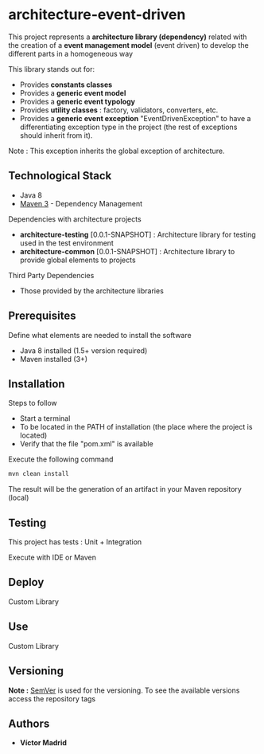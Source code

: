 # architecture-event-driven

This project represents a **architecture library (dependency)** related with the creation of a **event management model** (event driven) to develop the different parts in a homogeneous way

This library stands out for:

* Provides **constants classes**
* Provides a **generic event model**
* Provides a **generic event typology**
* Provides **utility classes** : factory, validators, converters, etc.
* Provides a **generic event exception** "EventDrivenException" to have a differentiating exception type in the project (the rest of exceptions should inherit from it).

Note : This exception inherits the global exception of architecture.






## Technological Stack

* Java 8
* [Maven 3](https://maven.apache.org/) - Dependency Management

Dependencies with architecture projects

* **architecture-testing** [0.0.1-SNAPSHOT] : Architecture library for testing used in the test environment
* **architecture-common** [0.0.1-SNAPSHOT] : Architecture library to provide global elements to projects

Third Party Dependencies

* Those provided by the architecture libraries


## Prerequisites

Define what elements are needed to install the software

* Java 8 installed (1.5+ version required)
* Maven installed  (3+)





## Installation

Steps to follow

* Start a terminal
* To be located in the PATH of installation (the place where the project is located)
* Verify that the file "pom.xml" is available

Execute the following command

```bash
mvn clean install
```

The result will be the generation of an artifact in your Maven repository (local)





## Testing

This project has tests : Unit + Integration

Execute with IDE or Maven





## Deploy

Custom Library





## Use

Custom Library





## Versioning

**Note :** [SemVer](http://semver.org/) is used for the versioning. 
To see the available versions access the repository tags





## Authors

* **Víctor Madrid**
